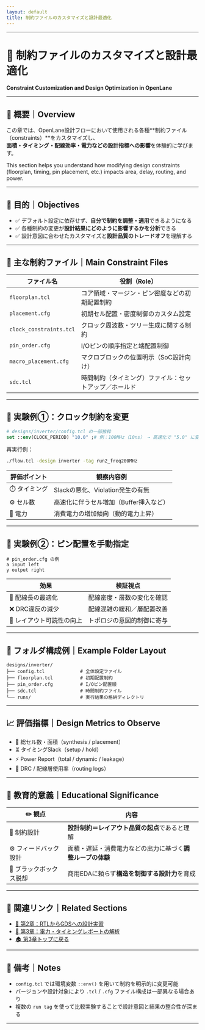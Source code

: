 ```yaml
---
layout: default
title: 制約ファイルのカスタマイズと設計最適化  
---
```


---

# 🧩 制約ファイルのカスタマイズと設計最適化  
**Constraint Customization and Design Optimization in OpenLane**

---

## 📘 概要｜Overview

この章では、OpenLane設計フローにおいて使用される各種**制約ファイル（constraints）**をカスタマイズし、  
**面積・タイミング・配線効率・電力などの設計指標への影響**を体験的に学びます。

This section helps you understand how modifying design constraints  
(floorplan, timing, pin placement, etc.) impacts area, delay, routing, and power.

---

## 🎯 目的｜Objectives

- ✅ デフォルト設定に依存せず、**自分で制約を調整・適用**できるようになる  
- ✅ 各種制約の変更が**設計結果にどのように影響するかを分析**できる  
- ✅ 設計意図に合わせたカスタマイズと**設計品質のトレードオフ**を理解する  

---

## 📄 主な制約ファイル｜Main Constraint Files

| ファイル名 | 役割（Role） |
|------------|--------------------------|
| `floorplan.tcl` | コア領域・マージン・ピン密度などの初期配置制約 |
| `placement.cfg` | 初期セル配置・密度制御のカスタム設定 |
| `clock_constraints.tcl` | クロック周波数・ツリー生成に関する制約 |
| `pin_order.cfg` | I/Oピンの順序指定と端配置制御 |
| `macro_placement.cfg` | マクロブロックの位置明示（SoC設計向け） |
| `sdc.tcl` | 時間制約（タイミング）ファイル：セットアップ／ホールド |

---

## 🧪 実験例①：クロック制約を変更

```tcl
# designs/inverter/config.tcl の一部抜粋
set ::env(CLOCK_PERIOD) "10.0" ;# 例：100MHz（10ns） → 高速化で "5.0" に変更（200MHz）
```

再実行例：

```bash
./flow.tcl -design inverter -tag run2_freq200MHz
```

| 評価ポイント | 観察内容例 |
|--------------|------------|
| ⏱️ タイミング | Slackの悪化、Violation発生の有無 |
| ⚙️ セル数 | 高速化に伴うセル増加（Buffer挿入など） |
| 🔋 電力 | 消費電力の増加傾向（動的電力上昇） |

---

## 🧪 実験例②：ピン配置を手動指定

```text
# pin_order.cfg の例
a input left
y output right
```

| 効果 | 検証視点 |
|------|----------|
| 📏 配線長の最適化 | 配線密度・層数の変化を確認 |
| ❌ DRC違反の減少 | 配線混雑の緩和／層配置改善 |
| 🧭 レイアウト可読性の向上 | トポロジの意図的制御に寄与 |

---

## 📂 フォルダ構成例｜Example Folder Layout

```text
designs/inverter/
├── config.tcl             # 全体設定ファイル
├── floorplan.tcl          # 初期配置制約
├── pin_order.cfg          # I/Oピン配置順
├── sdc.tcl                # 時間制約ファイル
└── runs/                  # 実行結果の格納ディレクトリ
```

---

## 📈 評価指標｜Design Metrics to Observe

- 🔢 総セル数・面積（synthesis / placement）
- ⏳ タイミングSlack（setup / hold）
- ⚡ Power Report（total / dynamic / leakage）
- 🧱 DRC / 配線層使用率（routing logs）

---

## 🧠 教育的意義｜Educational Significance

| ✏️ 観点 | 内容 |
|---------|------|
| 📐 制約設計 | **設計制約＝レイアウト品質の起点**であると理解 |
| ⚙️ フィードバック設計 | 面積・遅延・消費電力などの出力に基づく**調整ループの体験** |
| 🧩 ブラックボックス脱却 | 商用EDAに頼らず**構造を制御する設計力**を育成 |

---

## 🔗 関連リンク｜Related Sections

- [📘 第2章：RTLからGDSへの設計実習](../02_rtl_to_gds_flow/README.md)
- [📘 第3章：電力・タイミングレポートの解析](../03_power_timing_report/README.md)
- [🏠 第3章トップに戻る](../README.md)

---

## 📝 備考｜Notes

- `config.tcl` では環境変数 `::env()` を用いて制約を明示的に変更可能
- バージョンや設計対象により `.tcl` / `.cfg` ファイル構成は一部異なる場合あり
- 複数の `run tag` を使って比較実験することで設計意図と結果の整合性が深まる

---
